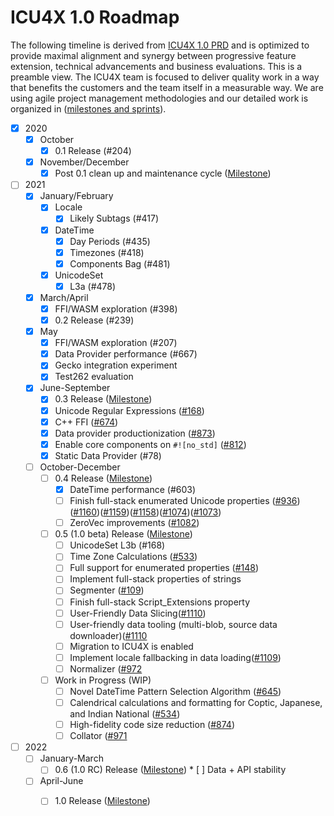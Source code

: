 # ICU4X 1.0 Roadmap
The following timeline is derived from [ICU4X 1.0 PRD](./prd.md) and is optimized to provide maximal alignment and synergy between progressive feature extension, technical advancements and business evaluations. This is a preamble view. The ICU4X team is focused to deliver quality work in a way that benefits the customers and the team itself in a measurable way. We are using agile project management methodologies and our detailed work is organized in ([milestones and sprints](https://github.com/unicode-org/icu4x/milestones)). 

* [x] 2020
  * [x] October
	  * [x] 0.1 Release (#204)
  * [x] November/December
	  * [x] Post 0.1 clean up and maintenance cycle ([Milestone](https://github.com/unicode-org/icu4x/milestone/7))
* [ ] 2021
	* [x] January/February
		* [x] Locale
			* [x] Likely Subtags (#417)
		* [x] DateTime
			* [x] Day Periods (#435)
			* [x] Timezones (#418)
			* [x] Components Bag (#481)
		* [x] UnicodeSet
			* [x] L3a (#478)
	* [x] March/April
		* [x] FFI/WASM exploration (#398)
		* [x] 0.2 Release (#239)
	* [x] May
		* [x] FFI/WASM exploration (#207)
		* [x] Data Provider performance (#667)
		* [x] Gecko integration experiment
	 	* [x] Test262 evaluation	
	* [x] June-September
		* [x] 0.3 Release ([Milestone](https://github.com/unicode-org/icu4x/milestone/12))
		* [x] Unicode Regular Expressions ([#168](https://github.com/unicode-org/icu4x/issues/168))
		* [x] C++ FFI ([#674](https://github.com/unicode-org/icu4x/issues/674))
		* [x] Data provider productionization ([#873](https://github.com/unicode-org/icu4x/issues/873))
		* [x] Enable core components on `#![no_std]` ([#812](https://github.com/unicode-org/icu4x/issues/812))
		* [x] Static Data Provider (#78)
	* [ ] October-December
		* [ ] 0.4 Release ([Milestone](https://github.com/unicode-org/icu4x/milestone/11))
			* [x] DateTime performance (#603)
			* [ ] Finish full-stack enumerated Unicode properties ([#936](https://github.com/unicode-org/icu4x/issues/936))([#1160](https://github.com/unicode-org/icu4x/issues/1160))([#1159](https://github.com/unicode-org/icu4x/issues/1159))([#1158](https://github.com/unicode-org/icu4x/issues/1158))([#1074](https://github.com/unicode-org/icu4x/issues/1074))([#1073](https://github.com/unicode-org/icu4x/issues/1073))
			* [ ] ZeroVec improvements ([#1082](https://github.com/unicode-org/icu4x/issues/1082))
		* [ ] 0.5 (1.0 beta) Release ([Milestone](https://github.com/unicode-org/icu4x/milestone/14))
			* [ ] UnicodeSet L3b (#168)
			* [ ] Time Zone Calculations ([#533](https://github.com/unicode-org/icu4x/issues/533))
			* [ ] Full support for enumerated properties ([#148](https://github.com/unicode-org/icu4x/issues/148))
			* [ ] Implement full-stack properties of strings
			* [ ] Segmenter ([#109](https://github.com/unicode-org/icu4x/issues/109)) 
			* [ ] Finish full-stack Script_Extensions property
			* [ ] User-Friendly Data Slicing([#1110](https://github.com/unicode-org/icu4x/issues/1110))
			* [ ] User-friendly data tooling (multi-blob, source data downloader)([#1110](https://github.com/unicode-org/icu4x/issues/1110)
			* [ ] Migration to ICU4X is enabled
			* [ ] Implement locale fallbacking in data loading([#1109](https://github.com/unicode-org/icu4x/issues/1109))
			* [ ] Normalizer ([#972](https://github.com/unicode-org/icu4x/issues/972)
		 * [ ] Work in Progress (WIP)
		 	* [ ] Novel DateTime Pattern Selection Algorithm ([#645](https://github.com/unicode-org/icu4x/issues/645))
		 	* [ ] Calendrical calculations and formatting for Coptic, Japanese, and Indian National ([#534](https://github.com/unicode-org/icu4x/issues/534))
		 	* [ ] High-fidelity code size reduction ([#874](https://github.com/unicode-org/icu4x/issues/874))
		 	* [ ] Collator ([#971](https://github.com/unicode-org/icu4x/issues/971)
* [ ] 2022
	* [ ] January-March
		* [ ] 0.6 (1.0 RC) Release ([Milestone](https://github.com/unicode-org/icu4x/milestone/15))
		       * [ ] Data + API stability
	* [ ] April-June
		* [ ] 1.0 Release ([Milestone](https://github.com/unicode-org/icu4x/milestone/16))
		
